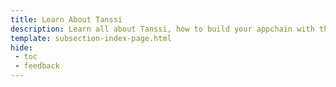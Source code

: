 ```yaml
---
title: Learn About Tanssi
description: Learn all about Tanssi, how to build your appchain with the rust language based substrate framework and how easy is to deploy your Appchain in the polkadot web3 ecosystem
template: subsection-index-page.html
hide: 
 - toc
 - feedback
---
```


